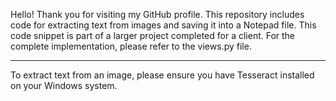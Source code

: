 Hello! Thank you for visiting my GitHub profile. This repository includes code for extracting text from images and saving it into a Notepad file. This code snippet is part of a larger project completed for a client. For the complete implementation, please refer to the views.py file.

---------------------------------------------------------------------------------------------------

To extract text from an image, please ensure you have Tesseract installed on your Windows system.


